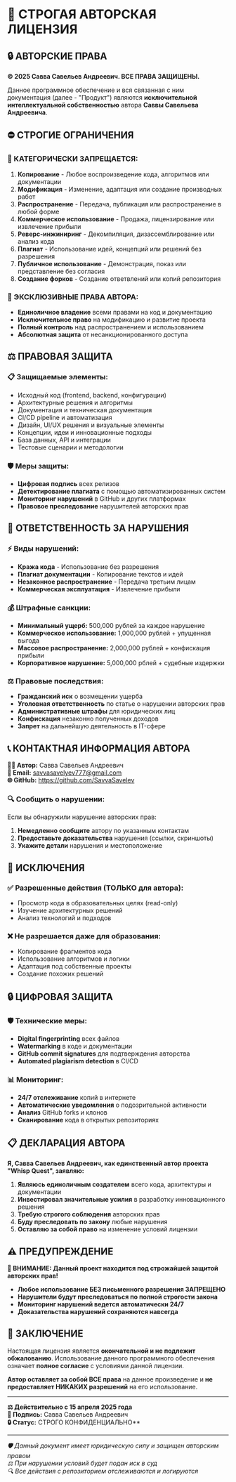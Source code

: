 # 📄 СТРОГАЯ АВТОРСКАЯ ЛИЦЕНЗИЯ

## 🔒 АВТОРСКИЕ ПРАВА

**© 2025 Савва Савельев Андреевич. ВСЕ ПРАВА ЗАЩИЩЕНЫ.**

Данное программное обеспечение и вся связанная с ним документация (далее - "Продукт") являются **исключительной интеллектуальной собственностью** автора **Саввы Савельева Андреевича**.

## ⛔ СТРОГИЕ ОГРАНИЧЕНИЯ

### **🚫 КАТЕГОРИЧЕСКИ ЗАПРЕЩАЕТСЯ:**

1. **Копирование** - Любое воспроизведение кода, алгоритмов или документации
2. **Модификация** - Изменение, адаптация или создание производных работ
3. **Распространение** - Передача, публикация или распространение в любой форме
4. **Коммерческое использование** - Продажа, лицензирование или извлечение прибыли
5. **Реверс-инжиниринг** - Декомпиляция, дизассемблирование или анализ кода
6. **Плагиат** - Использование идей, концепций или решений без разрешения
7. **Публичное использование** - Демонстрация, показ или представление без согласия
8. **Создание форков** - Создание ответвлений или копий репозитория

### **🔐 ЭКСКЛЮЗИВНЫЕ ПРАВА АВТОРА:**

- **Единоличное владение** всеми правами на код и документацию
- **Исключительное право** на модификацию и развитие проекта
- **Полный контроль** над распространением и использованием
- **Абсолютная защита** от несанкционированного доступа

## ⚖️ ПРАВОВАЯ ЗАЩИТА

### **📋 Защищаемые элементы:**
- Исходный код (frontend, backend, конфигурации)
- Архитектурные решения и алгоритмы
- Документация и техническая документация
- CI/CD pipeline и автоматизация
- Дизайн, UI/UX решения и визуальные элементы
- Концепции, идеи и инновационные подходы
- База данных, API и интеграции
- Тестовые сценарии и методологии

### **🛡️ Меры защиты:**
- **Цифровая подпись** всех релизов
- **Детектирование плагиата** с помощью автоматизированных систем
- **Мониторинг нарушений** в GitHub и других платформах
- **Правовое преследование** нарушителей авторских прав

## 🚨 ОТВЕТСТВЕННОСТЬ ЗА НАРУШЕНИЯ

### **⚡ Виды нарушений:**
- **Кража кода** - Использование без разрешения
- **Плагиат документации** - Копирование текстов и идей
- **Незаконное распространение** - Передача третьим лицам
- **Коммерческая эксплуатация** - Извлечение прибыли

### **💰 Штрафные санкции:**
- **Минимальный ущерб:** 500,000 рублей за каждое нарушение
- **Коммерческое использование:** 1,000,000 рублей + упущенная выгода
- **Массовое распространение:** 2,000,000 рублей + конфискация прибыли
- **Корпоративное нарушение:** 5,000,000 рблей + судебные издержки

### **⚖️ Правовые последствия:**
- **Гражданский иск** о возмещении ущерба
- **Уголовная ответственность** по статье о нарушении авторских прав
- **Административные штрафы** для юридических лиц
- **Конфискация** незаконно полученных доходов
- **Запрет** на дальнейшую деятельность в IT-сфере

## 📞 КОНТАКТНАЯ ИНФОРМАЦИЯ АВТОРА

**👨‍💻 Автор:** Савва Савельев Андреевич  
**📧 Email:** savvasavelyev777@gmail.com  
**🌐 GitHub:** https://github.com/SavvaSavelev  

### **🔍 Сообщить о нарушении:**
Если вы обнаружили нарушение авторских прав:
1. **Немедленно сообщите** автору по указанным контактам
2. **Предоставьте доказательства** нарушения (ссылки, скриншоты)
3. **Укажите детали** нарушения и местоположение

## 🎯 ИСКЛЮЧЕНИЯ

### **✅ Разрешенные действия (ТОЛЬКО для автора):**
- Просмотр кода в образовательных целях (read-only)
- Изучение архитектурных решений
- Анализ технологий и подходов

### **❌ Не разрешается даже для образования:**
- Копирование фрагментов кода
- Использование алгоритмов и логики
- Адаптация под собственные проекты
- Создание похожих решений

## 🔒 ЦИФРОВАЯ ЗАЩИТА

### **🛡️ Технические меры:**
- **Digital fingerprinting** всех файлов
- **Watermarking** в коде и документации
- **GitHub commit signatures** для подтверждения авторства
- **Automated plagiarism detection** в CI/CD

### **📊 Мониторинг:**
- **24/7 отслеживание** копий в интернете
- **Автоматические уведомления** о подозрительной активности
- **Анализ** GitHub forks и клонов
- **Сканирование** кода в открытых репозиториях

## 📋 ДЕКЛАРАЦИЯ АВТОРА

**Я, Савва Савельев Андреевич, как единственный автор проекта "Whisp Quest", заявляю:**

1. **Являюсь единоличным создателем** всего кода, архитектуры и документации
2. **Инвестировал значительные усилия** в разработку инновационного решения
3. **Требую строгого соблюдения** авторских прав
4. **Буду преследовать по закону** любые нарушения
5. **Оставляю за собой право** на изменение условий лицензии

## ⚠️ ПРЕДУПРЕЖДЕНИЕ

**🚨 ВНИМАНИЕ: Данный проект находится под строжайшей защитой авторских прав!**

- **Любое использование БЕЗ письменного разрешения ЗАПРЕЩЕНО**
- **Нарушители будут преследоваться по полной строгости закона**
- **Мониторинг нарушений ведется автоматически 24/7**
- **Доказательства нарушений сохраняются навсегда**

## 📜 ЗАКЛЮЧЕНИЕ

Настоящая лицензия является **окончательной и не подлежит обжалованию**. Использование данного программного обеспечения означает **полное согласие** с условиями данной лицензии.

**Автор оставляет за собой ВСЕ права** на данное произведение и **не предоставляет НИКАКИХ разрешений** на его использование.

---

**⚖️ Действительно с 15 апреля 2025 года**  
**📝 Подпись:** Савва Савельев Андреевич  
**🔒 Статус:** СТРОГО КОНФИДЕНЦИАЛЬНО**

---

*🛡️ Данный документ имеет юридическую силу и защищен авторским правом*  
*⚖️ При нарушении условий будет подан иск в суд*  
*🔍 Все действия с репозиторием отслеживаются и логируются*
